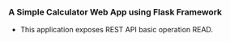 ### A Simple Calculator Web App using Flask Framework

+ This application exposes REST API basic operation READ.




